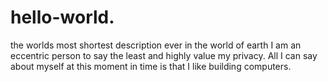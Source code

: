 # hello-world.
the worlds most shortest description ever in the world of earth 
I am an eccentric person to say the least and highly value my privacy. All I can say about myself at this moment in time is that I like building computers.
